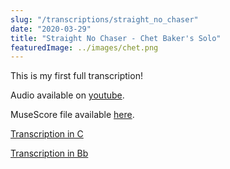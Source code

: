 ```yaml
---
slug: "/transcriptions/straight_no_chaser"
date: "2020-03-29"
title: "Straight No Chaser - Chet Baker's Solo"
featuredImage: ../images/chet.png
---
```


This is my first full transcription!

Audio available on [youtube](https://www.youtube.com/watch?v=Mr3RYGrVkaY).

MuseScore file available [here](https://musescore.com/user/14974706/scores/6063797).

[Transcription in C](straight_no_chaser_c.pdf)

[Transcription in Bb](straight_no_chaser_bb.pdf)